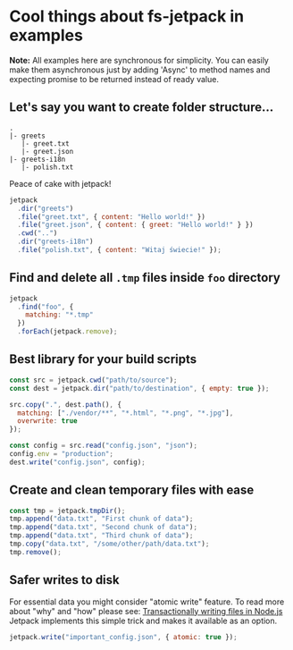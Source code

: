 # Cool things about fs-jetpack in examples

**Note:** All examples here are synchronous for simplicity. You can easily make them asynchronous just by adding 'Async' to method names and expecting promise to be returned instead of ready value.

## Let's say you want to create folder structure...

```
.
|- greets
   |- greet.txt
   |- greet.json
|- greets-i18n
   |- polish.txt
```

Peace of cake with jetpack!

```js
jetpack
  .dir("greets")
  .file("greet.txt", { content: "Hello world!" })
  .file("greet.json", { content: { greet: "Hello world!" } })
  .cwd("..")
  .dir("greets-i18n")
  .file("polish.txt", { content: "Witaj świecie!" });
```

## Find and delete all `.tmp` files inside `foo` directory

```js
jetpack
  .find("foo", {
    matching: "*.tmp"
  })
  .forEach(jetpack.remove);
```

## Best library for your build scripts

```js
const src = jetpack.cwd("path/to/source");
const dest = jetpack.dir("path/to/destination", { empty: true });

src.copy(".", dest.path(), {
  matching: ["./vendor/**", "*.html", "*.png", "*.jpg"],
  overwrite: true
});

const config = src.read("config.json", "json");
config.env = "production";
dest.write("config.json", config);
```

## Create and clean temporary files with ease

```js
const tmp = jetpack.tmpDir();
tmp.append("data.txt", "First chunk of data");
tmp.append("data.txt", "Second chunk of data");
tmp.append("data.txt", "Third chunk of data");
tmp.copy("data.txt", "/some/other/path/data.txt");
tmp.remove();
```

## Safer writes to disk

For essential data you might consider "atomic write" feature. To read more about "why" and "how" please see: [Transactionally writing files in Node.js](http://stackoverflow.com/questions/17047994/transactionally-writing-files-in-node-js) Jetpack implements this simple trick and makes it available as an option.

```js
jetpack.write("important_config.json", { atomic: true });
```
